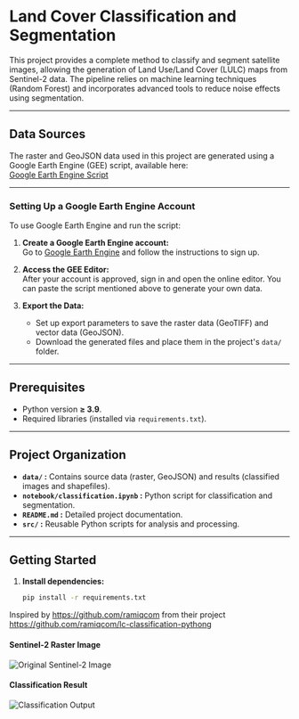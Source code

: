 # **Land Cover Classification and Segmentation**

This project provides a complete method to classify and segment satellite images, allowing the generation of Land Use/Land Cover (LULC) maps from Sentinel-2 data. The pipeline relies on machine learning techniques (Random Forest) and incorporates advanced tools to reduce noise effects using segmentation.

---

## **Data Sources**
The raster and GeoJSON data used in this project are generated using a Google Earth Engine (GEE) script, available here:  
[Google Earth Engine Script](https://code.earthengine.google.co.in/?scriptPath=users%2Fclementkafwimbi22%2Fdefault%3Araster_and_geojson)

---

### **Setting Up a Google Earth Engine Account**
To use Google Earth Engine and run the script:
1. **Create a Google Earth Engine account:**  
   Go to [Google Earth Engine](https://earthengine.google.com/) and follow the instructions to sign up.
   
2. **Access the GEE Editor:**  
   After your account is approved, sign in and open the online editor. You can paste the script mentioned above to generate your own data.

3. **Export the Data:**  
   - Set up export parameters to save the raster data (GeoTIFF) and vector data (GeoJSON).
   - Download the generated files and place them in the project's `data/` folder.

---

## **Prerequisites**
- Python version **≥ 3.9**.
- Required libraries (installed via `requirements.txt`).

---

## **Project Organization**
- **`data/` :** Contains source data (raster, GeoJSON) and results (classified images and shapefiles).
- **`notebook/classification.ipynb` :** Python script for classification and segmentation.
- **`README.md` :** Detailed project documentation.
- **`src/` :** Reusable Python scripts for analysis and processing.

---

## **Getting Started**
1. **Install dependencies:**
   ```bash
   pip install -r requirements.txt
Inspired by  https://github.com/ramiqcom from their project  https://github.com/ramiqcom/lc-classification-pythong
#### Sentinel-2 Raster Image
![Original Sentinel-2 Image](https://github.com/user-attachments/assets/fc8d9d8c-37fc-4448-b499-85ad83f305e7)

#### Classification Result
![Classification Output](https://github.com/user-attachments/assets/77a27895-9130-4a8c-918e-d00030142bdf)